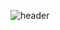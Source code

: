 ![header](https://capsule-render.vercel.app/api?type=waveing&color=auto&height=300&section=header&text=capsule%20render&fontSize=90)

